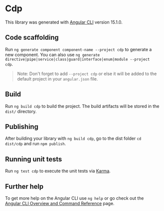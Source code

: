 # Cdp

This library was generated with [Angular CLI](https://github.com/angular/angular-cli) version 15.1.0.

## Code scaffolding

Run `ng generate component component-name --project cdp` to generate a new component. You can also use `ng generate directive|pipe|service|class|guard|interface|enum|module --project cdp`.
> Note: Don't forget to add `--project cdp` or else it will be added to the default project in your `angular.json` file. 

## Build

Run `ng build cdp` to build the project. The build artifacts will be stored in the `dist/` directory.

## Publishing

After building your library with `ng build cdp`, go to the dist folder `cd dist/cdp` and run `npm publish`.

## Running unit tests

Run `ng test cdp` to execute the unit tests via [Karma](https://karma-runner.github.io).

## Further help

To get more help on the Angular CLI use `ng help` or go check out the [Angular CLI Overview and Command Reference](https://angular.io/cli) page.
